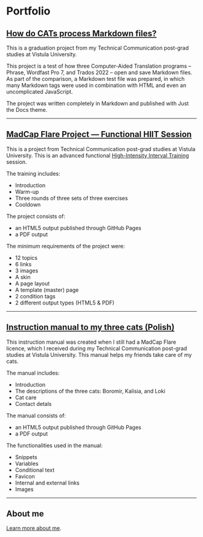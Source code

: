 Portfolio
===

## [How do CATs process Markdown files?](https://pj-woz.github.io/cats-vs-markdown/)

This is a graduation project from my Technical Communication post-grad studies at Vistula University.

This project is a test of how three Computer-Aided Translation programs – Phrase, Wordfast Pro 7, and Trados 2022 – open and save Markdown files. As part of the comparison, a Markdown test file was prepared, in which many Markdown tags were used in combination with HTML and even an uncomplicated JavaScript.

The project was written completely in Markdown and published with Just the Docs theme.

---

## [MadCap Flare Project — Functional HIIT Session](https://pj-woz.github.io/MCF-Zaliczenie/)

This is a project from Technical Communication post-grad studies at Vistula University. This is an advanced functional [High-Intensity Interval Training](https://en.wikipedia.org/wiki/High-intensity_interval_training) session.

The training includes:
- Introduction
- Warm-up
- Three rounds of three sets of three exercises
- Cooldown

The project consists of:
- an HTML5 output published through GitHub Pages
- a PDF output

The minimum requirements of the project were:
- 12 topics
- 6 links
- 3 images
- A skin
- A page layout
- A template (master) page
- 2 condition tags
- 2 different output types (HTML5 & PDF)

---

## [Instruction manual to my three cats (Polish)](https://pj-woz.github.io/instrukcja-kotki/)

This instruction manual was created when I still had a MadCap Flare licence, which I received during my Technical Communication post-grad studies at Vistula University. This manual helps my friends take care of my cats.

The manual includes:
- Introduction
- The descriptions of the three cats: Boromir, Kalisia, and Loki
- Cat care
- Contact detals

The manual consists of:
- an HTML5 output published through GitHub Pages
- a PDF output

The functionalities used in the manual:
- Snippets
- Variables
- Conditional text
- Favicon
- Internal and external links
- Images

---

## About me

[Learn more about me](./ABOUT.md).
